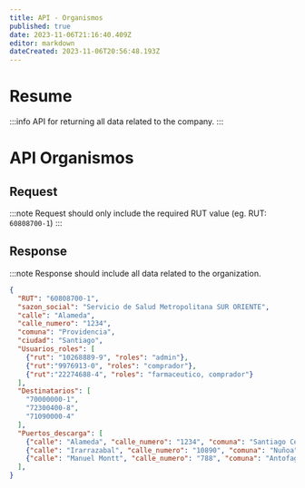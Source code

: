 ```yaml
---
title: API - Organismos
published: true
date: 2023-11-06T21:16:40.409Z
editor: markdown
dateCreated: 2023-11-06T20:56:48.193Z
---
```


# Resume

:::info
API for returning all data related to the company.
:::

# API Organismos

## Request

:::note
Request should only include the required RUT value (eg. RUT: `60808700-1`)
:::


## Response

:::note
Response should include all data related to the organization.

```json
{
  "RUT": "60808700-1",
  "sazon_social": "Servicio de Salud Metropolitana SUR ORIENTE",
  "calle": "Alameda",
  "calle_numero": "1234",
  "comuna": "Providencia",
  "ciudad": "Santiago",
  "Usuarios_roles": [
    {"rut": "10268889-9", "roles": "admin"},
    {"rut":"9976913-0", "roles": "comprador"},
    {"rut":"22274688-4", "roles": "farmaceutico, comprador"}
  ],
  "Destinatarios": [
    "70000000-1",
    "72300400-8",
    "71090000-4"
  ],
  "Puertos_descarga": [
    {"calle": "Alameda", "calle_numero": "1234", "comuna": "Santiago Centro", "ciudad": "Santiago"},
    {"calle": "Irarrazabal", "calle_numero": "10890", "comuna": "Nuñoa", "ciudad": "Santiago"},
    {"calle": "Manuel Montt", "calle_numero": "788", "comuna": "Antofagasta", "ciudad": "Antofagasta"}
  ],
}
```
